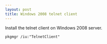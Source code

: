 ```yaml
---
layout: post
title: Windows 2008 telnet client
---
```


Install the telnet client on Windows 2008 server.

	pkgmgr /iu:"TelnetClient"
